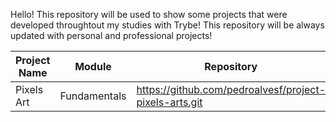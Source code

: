 Hello! This repository will be used to show some projects that were developed throughtout my studies with Trybe! 
This repository will be always updated with personal and professional projects! 

|Project Name|Module|Repository|Technologies|
|---|---|---|---|
Pixels Art|Fundamentals|https://github.com/pedroalvesf/project-pixels-arts.git|HTML, CSS & JS|
